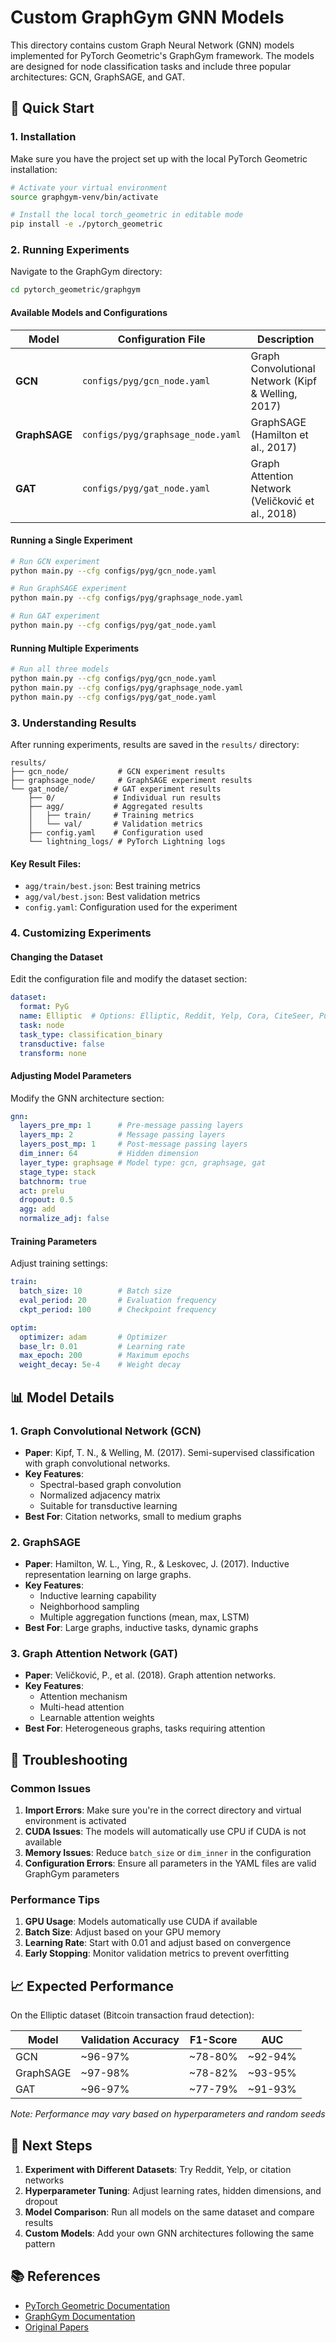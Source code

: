 # Custom GraphGym GNN Models

This directory contains custom Graph Neural Network (GNN) models implemented for PyTorch Geometric's GraphGym framework. The models are designed for node classification tasks and include three popular architectures: GCN, GraphSAGE, and GAT.

## 🚀 Quick Start

### 1. Installation
Make sure you have the project set up with the local PyTorch Geometric installation:
```bash
# Activate your virtual environment
source graphgym-venv/bin/activate

# Install the local torch_geometric in editable mode
pip install -e ./pytorch_geometric
```

### 2. Running Experiments

Navigate to the GraphGym directory:
```bash
cd pytorch_geometric/graphgym
```

#### Available Models and Configurations

| Model | Configuration File | Description |
|-------|-------------------|-------------|
| **GCN** | `configs/pyg/gcn_node.yaml` | Graph Convolutional Network (Kipf & Welling, 2017) |
| **GraphSAGE** | `configs/pyg/graphsage_node.yaml` | GraphSAGE (Hamilton et al., 2017) |
| **GAT** | `configs/pyg/gat_node.yaml` | Graph Attention Network (Veličković et al., 2018) |

#### Running a Single Experiment

```bash
# Run GCN experiment
python main.py --cfg configs/pyg/gcn_node.yaml

# Run GraphSAGE experiment
python main.py --cfg configs/pyg/graphsage_node.yaml

# Run GAT experiment
python main.py --cfg configs/pyg/gat_node.yaml
```

#### Running Multiple Experiments

```bash
# Run all three models
python main.py --cfg configs/pyg/gcn_node.yaml
python main.py --cfg configs/pyg/graphsage_node.yaml
python main.py --cfg configs/pyg/gat_node.yaml
```

### 3. Understanding Results

After running experiments, results are saved in the `results/` directory:

```
results/
├── gcn_node/           # GCN experiment results
├── graphsage_node/     # GraphSAGE experiment results
└── gat_node/          # GAT experiment results
    ├── 0/             # Individual run results
    ├── agg/           # Aggregated results
    │   ├── train/     # Training metrics
    │   └── val/       # Validation metrics
    ├── config.yaml    # Configuration used
    └── lightning_logs/ # PyTorch Lightning logs
```

#### Key Result Files:
- `agg/train/best.json`: Best training metrics
- `agg/val/best.json`: Best validation metrics
- `config.yaml`: Configuration used for the experiment

### 4. Customizing Experiments

#### Changing the Dataset
Edit the configuration file and modify the dataset section:
```yaml
dataset:
  format: PyG
  name: Elliptic  # Options: Elliptic, Reddit, Yelp, Cora, CiteSeer, PubMed
  task: node
  task_type: classification_binary
  transductive: false
  transform: none
```

#### Adjusting Model Parameters
Modify the GNN architecture section:
```yaml
gnn:
  layers_pre_mp: 1      # Pre-message passing layers
  layers_mp: 2          # Message passing layers
  layers_post_mp: 1     # Post-message passing layers
  dim_inner: 64         # Hidden dimension
  layer_type: graphsage # Model type: gcn, graphsage, gat
  stage_type: stack
  batchnorm: true
  act: prelu
  dropout: 0.5
  agg: add
  normalize_adj: false
```

#### Training Parameters
Adjust training settings:
```yaml
train:
  batch_size: 10        # Batch size
  eval_period: 20       # Evaluation frequency
  ckpt_period: 100      # Checkpoint frequency

optim:
  optimizer: adam       # Optimizer
  base_lr: 0.01         # Learning rate
  max_epoch: 200        # Maximum epochs
  weight_decay: 5e-4    # Weight decay
```

## 📊 Model Details

### 1. Graph Convolutional Network (GCN)
- **Paper**: Kipf, T. N., & Welling, M. (2017). Semi-supervised classification with graph convolutional networks.
- **Key Features**: 
  - Spectral-based graph convolution
  - Normalized adjacency matrix
  - Suitable for transductive learning
- **Best For**: Citation networks, small to medium graphs

### 2. GraphSAGE
- **Paper**: Hamilton, W. L., Ying, R., & Leskovec, J. (2017). Inductive representation learning on large graphs.
- **Key Features**:
  - Inductive learning capability
  - Neighborhood sampling
  - Multiple aggregation functions (mean, max, LSTM)
- **Best For**: Large graphs, inductive tasks, dynamic graphs

### 3. Graph Attention Network (GAT)
- **Paper**: Veličković, P., et al. (2018). Graph attention networks.
- **Key Features**:
  - Attention mechanism
  - Multi-head attention
  - Learnable attention weights
- **Best For**: Heterogeneous graphs, tasks requiring attention

## 🔧 Troubleshooting

### Common Issues

1. **Import Errors**: Make sure you're in the correct directory and virtual environment is activated
2. **CUDA Issues**: The models will automatically use CPU if CUDA is not available
3. **Memory Issues**: Reduce `batch_size` or `dim_inner` in the configuration
4. **Configuration Errors**: Ensure all parameters in the YAML files are valid GraphGym parameters

### Performance Tips

1. **GPU Usage**: Models automatically use CUDA if available
2. **Batch Size**: Adjust based on your GPU memory
3. **Learning Rate**: Start with 0.01 and adjust based on convergence
4. **Early Stopping**: Monitor validation metrics to prevent overfitting

## 📈 Expected Performance

On the Elliptic dataset (Bitcoin transaction fraud detection):

| Model | Validation Accuracy | F1-Score | AUC |
|-------|-------------------|----------|-----|
| GCN | ~96-97% | ~78-80% | ~92-94% |
| GraphSAGE | ~97-98% | ~78-82% | ~93-95% |
| GAT | ~96-97% | ~77-79% | ~91-93% |

*Note: Performance may vary based on hyperparameters and random seeds*

## 🎯 Next Steps

1. **Experiment with Different Datasets**: Try Reddit, Yelp, or citation networks
2. **Hyperparameter Tuning**: Adjust learning rates, hidden dimensions, and dropout
3. **Model Comparison**: Run all models on the same dataset and compare results
4. **Custom Models**: Add your own GNN architectures following the same pattern

## 📚 References

- [PyTorch Geometric Documentation](https://pytorch-geometric.readthedocs.io/)
- [GraphGym Documentation](https://github.com/snap-stanford/GraphGym)
- [Original Papers](https://github.com/snap-stanford/GraphGym#references) 
